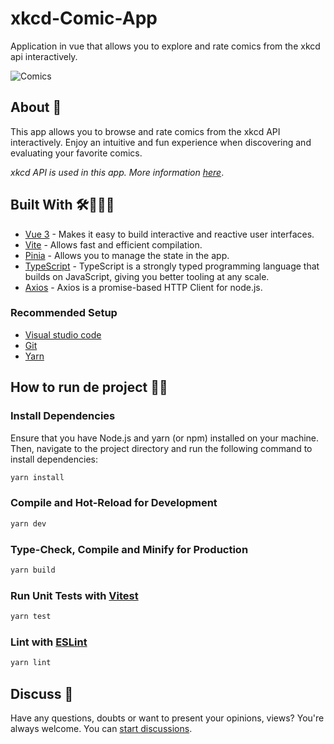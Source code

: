 # xkcd-Comic-App
Application in vue that allows you to explore and rate comics from the xkcd api interactively.

![Comics](https://github.com/Kar3njul1eth/xkcd-Comic-App/image-readme.png)
## About 📖
This app allows you to browse and rate comics from the xkcd API interactively. Enjoy an intuitive and fun experience when discovering and evaluating your favorite comics.

*xkcd API is used in this app. More information  [here](https://xkcd.com/)*.


## Built With 🛠👩🏻‍💻

- [Vue 3](https://reactnavigation.org) - Makes it easy to build interactive and reactive user interfaces.
- [Vite](https://reactnavigation.org) - Allows fast and efficient compilation.
- [Pinia](https://reactnavigation.org) - Allows you to manage the state in the app.
- [TypeScript](https://www.typescriptlang.org) - TypeScript is a strongly typed programming language that builds on JavaScript, giving you better tooling at any scale.
- [Axios](https://axios-http.com/docs/intro) - Axios is a promise-based HTTP Client for node.js.

### Recommended Setup
- [Visual studio code](https://code.visualstudio.com/)
- [Git](https://git-scm.com/)
- [Yarn](https://yarnpkg.com/getting-started/install)

## How to run de project 🏃🏽

### Install Dependencies
Ensure that you have Node.js and yarn (or npm) installed on your machine. Then, navigate to the project directory and run the following command to install dependencies:

```sh
yarn install
```

### Compile and Hot-Reload for Development

```sh
yarn dev
```

### Type-Check, Compile and Minify for Production

```sh
yarn build
```

### Run Unit Tests with [Vitest](https://vitest.dev/)

```sh
yarn test
```
### Lint with [ESLint](https://eslint.org/)

```sh
yarn lint
```


## Discuss 💬

Have any questions, doubts or want to present your opinions, views? You're always welcome. You can [start discussions](https://github.com/Kar3njul1eth/xkcd-Comic-App/issues).

